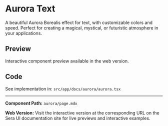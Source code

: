 # Aurora Text 

A beautiful Aurora Borealis effect for text, with customizable colors and speed. Perfect for creating a magical, mystical, or futuristic atmosphere in your applications.

## Preview

Interactive component preview available in the web version.

## Code

See implementation in: `src/app/docs/aurora/aurora.tsx`

---

**Component Path:** `aurora/page.mdx`

**Web Version:** Visit the interactive version at the corresponding URL on the Sera UI documentation site for live previews and interactive examples.
